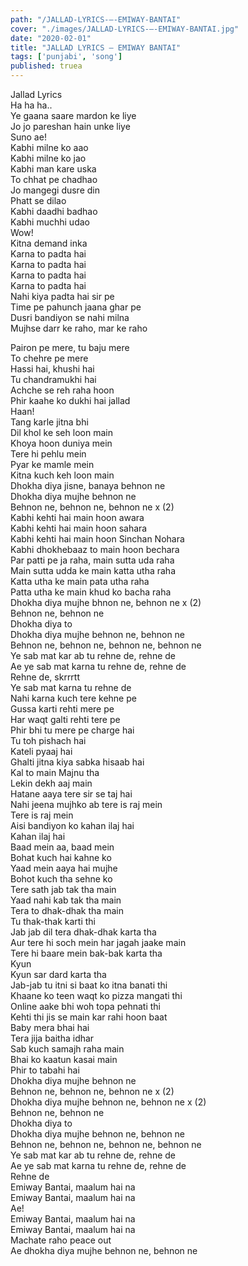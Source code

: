 ```yaml
---
path: "/JALLAD-LYRICS-–-EMIWAY-BANTAI"
cover: "./images/JALLAD-LYRICS-–-EMIWAY-BANTAI.jpg"
date: "2020-02-01"
title: "JALLAD LYRICS – EMIWAY BANTAI"
tags: ['punjabi', 'song']
published: truea
---
```

  
Jallad Lyrics  
Ha ha ha..  
Ye gaana saare mardon ke liye  
Jo jo pareshan hain unke liye  
Suno ae!  
Kabhi milne ko aao  
Kabhi milne ko jao  
Kabhi man kare uska  
To chhat pe chadhao  
Jo mangegi dusre din  
Phatt se dilao  
Kabhi daadhi badhao  
Kabhi muchhi udao  
Wow!  
Kitna demand inka  
Karna to padta hai  
Karna to padta hai  
Karna to padta hai  
Karna to padta hai  
Nahi kiya padta hai sir pe  
Time pe pahunch jaana ghar pe  
Dusri bandiyon se nahi milna  
Mujhse darr ke raho, mar ke raho  
  
  
  
  
  
  
Pairon pe mere, tu baju mere  
To chehre pe mere  
Hassi hai, khushi hai  
Tu chandramukhi hai  
Achche se reh raha hoon  
Phir kaahe ko dukhi hai jallad  
Haan!  
Tang karle jitna bhi  
Dil khol ke seh loon main  
Khoya hoon duniya mein  
Tere hi pehlu mein  
Pyar ke mamle mein  
Kitna kuch keh loon main  
Dhokha diya jisne, banaya behnon ne  
Dhokha diya mujhe behnon ne  
Behnon ne, behnon ne, behnon ne x (2)  
Kabhi kehti hai main hoon awara  
Kabhi kehti hai main hoon sahara  
Kabhi kehti hai main hoon Sinchan Nohara  
Kabhi dhokhebaaz to main hoon bechara  
Par patti pe ja raha, main sutta uda raha  
Main sutta udda ke main katta utha raha  
Katta utha ke main pata utha raha  
Patta utha ke main khud ko bacha raha  
Dhokha diya mujhe bhnon ne, behnon ne x (2)  
Behnon ne, behnon ne  
Dhokha diya to  
Dhokha diya mujhe behnon ne, behnon ne  
Behnon ne, behnon ne, behnon ne, behnon ne  
Ye sab mat kar ab tu rehne de, rehne de  
Ae ye sab mat karna tu rehne de, rehne de  
Rehne de, skrrrtt  
Ye sab mat karna tu rehne de  
Nahi karna kuch tere kehne pe  
Gussa karti rehti mere pe  
Har waqt galti rehti tere pe  
Phir bhi tu mere pe charge hai  
Tu toh pishach hai  
Kateli pyaaj hai  
Ghalti jitna kiya sabka hisaab hai  
Kal to main Majnu tha  
Lekin dekh aaj main  
Hatane aaya tere sir se taj hai  
Nahi jeena mujhko ab tere is raj mein  
Tere is raj mein  
Aisi bandiyon ko kahan ilaj hai  
Kahan ilaj hai  
Baad mein aa, baad mein  
Bohat kuch hai kahne ko  
Yaad mein aaya hai mujhe  
Bohot kuch tha sehne ko  
Tere sath jab tak tha main  
Yaad nahi kab tak tha main  
Tera to dhak-dhak tha main  
Tu thak-thak karti thi  
Jab jab dil tera dhak-dhak karta tha  
Aur tere hi soch mein har jagah jaake main  
Tere hi baare mein bak-bak karta tha  
Kyun  
Kyun sar dard karta tha  
Jab-jab tu itni si baat ko itna banati thi  
Khaane ko teen waqt ko pizza mangati thi  
Online aake bhi woh topa pehnati thi  
Kehti thi jis se main kar rahi hoon baat  
Baby mera bhai hai  
Tera jija baitha idhar  
Sab kuch samajh raha main  
Bhai ko kaatun kasai main  
Phir to tabahi hai  
Dhokha diya mujhe behnon ne  
Behnon ne, behnon ne, behnon ne x (2)  
Dhokha diya mujhe behnon ne, behnon ne x (2)  
Behnon ne, behnon ne  
Dhokha diya to  
Dhokha diya mujhe behnon ne, behnon ne  
Behnon ne, behnon ne, behnon ne, behnon ne  
Ye sab mat kar ab tu rehne de, rehne de  
Ae ye sab mat karna tu rehne de, rehne de  
Rehne de  
Emiway Bantai, maalum hai na  
Emiway Bantai, maalum hai na  
Ae!  
Emiway Bantai, maalum hai na  
Emiway Bantai, maalum hai na  
Machate raho peace out  
Ae dhokha diya mujhe behnon ne, behnon ne  
